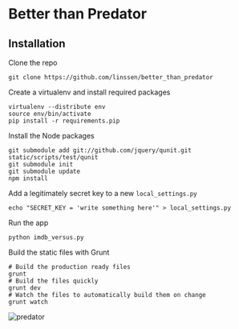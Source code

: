 Better than Predator
===============================================================================

Installation
-------------------------------------------------------------------------------

Clone the repo

    git clone https://github.com/linssen/better_than_predator

Create a virtualenv and install required packages

    virtualenv --distribute env
    source env/bin/activate
    pip install -r requirements.pip

Install the Node packages

    git submodule add git://github.com/jquery/qunit.git static/scripts/test/qunit
    git submodule init
    git submodule update
    npm install

Add a legitimately secret key to a new `local_settings.py`

    echo "SECRET_KEY = 'write something here'" > local_settings.py

Run the app

    python imdb_versus.py

Build the static files with Grunt

    # Build the production ready files
    grunt
    # Build the files quickly
    grunt dev
    # Watch the files to automatically build them on change
    grunt watch

![predator](https://f.cloud.github.com/assets/67624/415163/75afa1ae-ac2c-11e2-8a16-cab25bf1a58e.png)
